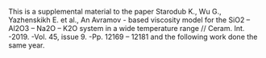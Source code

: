 This is a supplemental material to the paper Starodub K., Wu G., Yazhenskikh E. et al., An Avramov - based viscosity model for the SiO2 – Al2O3 – Na2O – K2O system in a wide temperature range // Ceram. Int. -2019. -Vol. 45, issue 9. -Pp. 12169 – 12181 and the following work done the same year.
